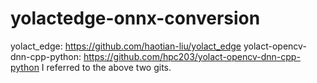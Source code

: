 # yolactedge-onnx-conversion

yolact_edge: https://github.com/haotian-liu/yolact_edge
yolact-opencv-dnn-cpp-python: https://github.com/hpc203/yolact-opencv-dnn-cpp-python
I referred to the above two gits.
